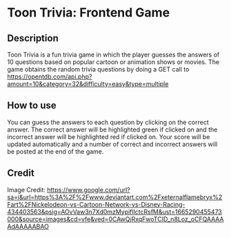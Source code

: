 # Toon Trivia: Frontend Game 

## Description

Toon Trivia is a fun trivia game in which the player guesses the answers of 10 questions based on popular cartoon or animation shows or movies. The game obtains the random trivia questions by doing a GET call to https://opentdb.com/api.php?amount=10&category=32&difficulty=easy&type=multiple


## How to use
You can guess the answers to each question by clicking on the correct answer. The correct answer will be highlighted green if clicked on and the incorrect answer will be highlighted red if clicked on. Your score will be updated automatically and a number of correct and incorrect answers will be posted at the end of the game. 

## Credit 
Image Credit: https://www.google.com/url?sa=i&url=https%3A%2F%2Fwww.deviantart.com%2Fxeternalflamebryx%2Fart%2FNickelodeon-vs-Cartoon-Network-vs-Disney-Racing-434403563&psig=AOvVaw3n7Xd0mzMypifllctcRsfM&ust=1665290455473000&source=images&cd=vfe&ved=0CAwQjRxqFwoTCID_n8Loz_oCFQAAAAAdAAAAABAO



